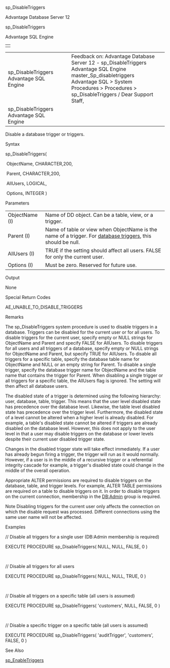 sp\_DisableTriggers




Advantage Database Server 12  

sp\_DisableTriggers

Advantage SQL Engine

|  |
| --- |
|  |

|  |  |  |  |  |
| --- | --- | --- | --- | --- |
| sp\_DisableTriggers  Advantage SQL Engine |  |  | Feedback on: Advantage Database Server 12 - sp\_DisableTriggers Advantage SQL Engine master\_Sp\_disabletriggers Advantage SQL > System Procedures > Procedures > sp\_DisableTriggers / Dear Support Staff, |  |
| sp\_DisableTriggers  Advantage SQL Engine |  |  |  |  |

Disable a database trigger or triggers.

Syntax

sp\_DisableTriggers(

 ObjectName, CHARACTER,200,

 Parent, CHARACTER,200,

 AllUsers, LOGICAL,

 Options, INTEGER )

Parameters

|  |  |
| --- | --- |
| ObjectName (I) | Name of DD object. Can be a table, view, or a trigger. |
| Parent (I) | Name of table or view when ObjectName is the name of a trigger. For [database triggers](master_database_triggers.htm), this should be null. |
| AllUsers (I) | TRUE if the setting should affect all users. FALSE for only the current user. |
| Options (I) | Must be zero. Reserved for future use. |

Output

None

Special Return Codes

AE\_UNABLE\_TO\_DISABLE\_TRIGGERS

Remarks

The sp\_DisableTriggers system procedure is used to disable triggers in a database. Triggers can be disabled for the current user or for all users. To disable triggers for the current user, specify empty or NULL strings for ObjectName and Parent and specify FALSE for AllUsers. To disable triggers for all users and all triggers of a database, specify empty or NULL strings for ObjectName and Parent, but specify TRUE for AllUsers. To disable all triggers for a specific table, specify the database table name for ObjectName and NULL or an empty string for Parent. To disable a single trigger, specify the database trigger name for ObjectName and the table name that contains the trigger for Parent. When disabling a single trigger or all triggers for a specific table, the AllUsers flag is ignored. The setting will then affect all database users.

The disabled state of a trigger is determined using the following hierarchy: user, database, table, trigger. This means that the user level disabled state has precedence over the database level. Likewise, the table level disabled state has precedence over the trigger level. Furthermore, the disabled state of a level cannot be altered when a higher level is already disabled. For example, a table's disabled state cannot be altered if triggers are already disabled on the database level. However, this does not apply to the user level in that a user may disable triggers on the database or lower levels despite their current user disabled trigger state.

Changes in the disabled trigger state will take effect immediately. If a user has already begun firing a trigger, the trigger will run as it would normally. However, if a user is in the middle of a recursive trigger or a referential integrity cascade for example, a trigger's disabled state could change in the middle of the overall operation.

Appropriate ALTER permissions are required to disable triggers on the database, table, and trigger levels. For example, ALTER TABLE permissions are required on a table to disable triggers on it. In order to disable triggers on the current connection, membership in the [DB:Admin](master_database_base_roles.htm) group is required.

Note Disabling triggers for the current user only affects the connection on which the disable request was processed. Different connections using the same user name will not be affected.

Examples

// Disable all triggers for a single user (DB:Admin membership is required)

EXECUTE PROCEDURE sp\_DisableTriggers( NULL, NULL, FALSE, 0 )

 

// Disable all triggers for all users

EXECUTE PROCEDURE sp\_DisableTriggers( NULL, NULL, TRUE, 0 )

 

// Disable all triggers on a specific table (all users is assumed)

EXECUTE PROCEDURE sp\_DisableTriggers( 'customers', NULL, FALSE, 0 )

 

// Disable a specific trigger on a specific table (all users is assumed)

EXECUTE PROCEDURE sp\_DisableTriggers( 'auditTrigger', 'customers', FALSE, 0 )

See Also

[sp\_EnableTriggers](master_sp_enabletriggers.htm)
